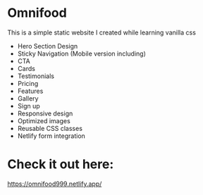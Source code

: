 # Omnifood

This is a simple static website I created while learning vanilla css

- Hero Section Design
- Sticky Navigation (Mobile version including)
- CTA
- Cards
- Testimonials
- Pricing
- Features
- Gallery
- Sign up
- Responsive design
- Optimized images
- Reusable CSS classes
- Netlify form integration

# Check it out here:

https://omnifood999.netlify.app/
